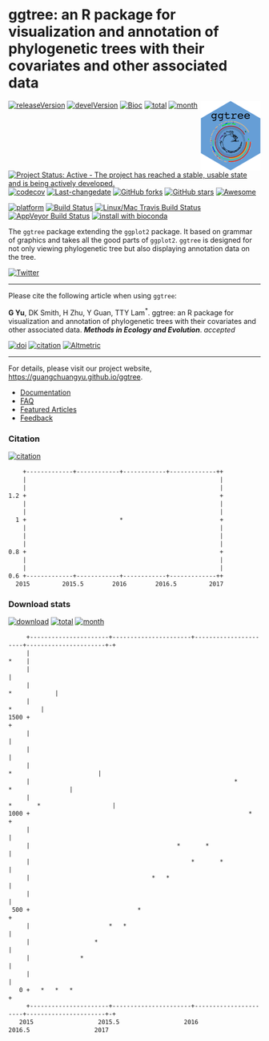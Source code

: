 <!-- README.md is generated from README.Rmd. Please edit that file -->
ggtree: an R package for visualization and annotation of phylogenetic trees with their covariates and other associated data
===========================================================================================================================

[![releaseVersion](https://img.shields.io/badge/release%20version-1.6.5-green.svg?style=flat)](https://bioconductor.org/packages/ggtree) [![develVersion](https://img.shields.io/badge/devel%20version-1.7.4-green.svg?style=flat)](https://github.com/GuangchuangYu/ggtree) [![Bioc](http://www.bioconductor.org/shields/years-in-bioc/ggtree.svg)](https://www.bioconductor.org/packages/devel/bioc/html/ggtree.html#since) [![total](https://img.shields.io/badge/downloads-18505/total-blue.svg?style=flat)](https://bioconductor.org/packages/stats/bioc/ggtree) [![month](https://img.shields.io/badge/downloads-1852/month-blue.svg?style=flat)](https://bioconductor.org/packages/stats/bioc/ggtree) <img src="logo.png" align="right" />

[![Project Status: Active - The project has reached a stable, usable state and is being actively developed.](http://www.repostatus.org/badges/latest/active.svg)](http://www.repostatus.org/#active) [![codecov](https://codecov.io/gh/GuangchuangYu/ggtree/branch/master/graph/badge.svg)](https://codecov.io/gh/GuangchuangYu/ggtree) [![Last-changedate](https://img.shields.io/badge/last%20change-2016--12--17-green.svg)](https://github.com/GuangchuangYu/ggtree/commits/master) [![GitHub forks](https://img.shields.io/github/forks/GuangchuangYu/ggtree.svg)](https://github.com/GuangchuangYu/ggtree/network) [![GitHub stars](https://img.shields.io/github/stars/GuangchuangYu/ggtree.svg)](https://github.com/GuangchuangYu/ggtree/stargazers) [![Awesome](https://cdn.rawgit.com/sindresorhus/awesome/d7305f38d29fed78fa85652e3a63e154dd8e8829/media/badge.svg)](https://awesome-r.com/#awesome-r-graphic-displays)

[![platform](http://www.bioconductor.org/shields/availability/devel/ggtree.svg)](https://www.bioconductor.org/packages/devel/bioc/html/ggtree.html#archives) [![Build Status](http://www.bioconductor.org/shields/build/devel/bioc/ggtree.svg)](https://bioconductor.org/checkResults/devel/bioc-LATEST/ggtree/) [![Linux/Mac Travis Build Status](https://img.shields.io/travis/GuangchuangYu/ggtree/master.svg?label=Mac%20OSX%20%26%20Linux)](https://travis-ci.org/GuangchuangYu/ggtree) [![AppVeyor Build Status](https://img.shields.io/appveyor/ci/Guangchuangyu/ggtree/master.svg?label=Windows)](https://ci.appveyor.com/project/GuangchuangYu/ggtree) [![install with bioconda](https://img.shields.io/badge/install%20with-bioconda-green.svg?style=flat)](http://bioconda.github.io/recipes/bioconductor-ggtree/README.html)

The `ggtree` package extending the `ggplot2` package. It based on grammar of graphics and takes all the good parts of `ggplot2`. `ggtree` is designed for not only viewing phylogenetic tree but also displaying annotation data on the tree.

[![Twitter](https://img.shields.io/twitter/url/https/github.com/GuangchuangYu/ggtree.svg?style=social)](https://twitter.com/intent/tweet?hashtags=ggtree&url=http://onlinelibrary.wiley.com/doi/10.1111/2041-210X.12628/abstract&screen_name=guangchuangyu)

------------------------------------------------------------------------

Please cite the following article when using `ggtree`:

**G Yu**, DK Smith, H Zhu, Y Guan, TTY Lam<sup>\*</sup>. ggtree: an R package for visualization and annotation of phylogenetic trees with their covariates and other associated data. ***Methods in Ecology and Evolution***. *accepted*

[![doi](https://img.shields.io/badge/doi-10.1111/2041--210X.12628-green.svg?style=flat)](http://dx.doi.org/10.1111/2041-210X.12628) [![citation](https://img.shields.io/badge/cited%20by-1-green.svg?style=flat)](https://scholar.google.com.hk/scholar?oi=bibs&hl=en&cites=7268358477862164627) [![Altmetric](https://img.shields.io/badge/Altmetric-281-green.svg?style=flat)](https://www.altmetric.com/details/10533079)

------------------------------------------------------------------------

For details, please visit our project website, <https://guangchuangyu.github.io/ggtree>.

-   [Documentation](https://guangchuangyu.github.io/ggtree/documentation/)
-   [FAQ](https://guangchuangyu.github.io/ggtree/faq/)
-   [Featured Articles](https://guangchuangyu.github.io/ggtree/featuredArticles/)
-   [Feedback](https://guangchuangyu.github.io/ggtree/#feedback)

### Citation

[![citation](https://img.shields.io/badge/cited%20by-1-green.svg?style=flat)](https://scholar.google.com.hk/scholar?oi=bibs&hl=en&cites=7268358477862164627)

        +-------------+------------+------------+-------------++
        |                                                      |
        |                                                      |
    1.2 +                                                      +
        |                                                      |
        |                                                      |
      1 +                          *                           +
        |                                                      |
        |                                                      |
        |                                                      |
    0.8 +                                                      +
        |                                                      |
        |                                                      |
    0.6 +-------------+------------+------------+-------------++
      2015         2015.5        2016        2016.5         2017

### Download stats

[![download](http://www.bioconductor.org/shields/downloads/ggtree.svg)](https://bioconductor.org/packages/stats/bioc/ggtree) [![total](https://img.shields.io/badge/downloads-18505/total-blue.svg?style=flat)](https://bioconductor.org/packages/stats/bioc/ggtree) [![month](https://img.shields.io/badge/downloads-1852/month-blue.svg?style=flat)](https://bioconductor.org/packages/stats/bioc/ggtree)

         +----------------------+----------------------+----------------------+----------------------+-+
         |                                                                                        *    |
         |                                                                                             |
         |                                                                                *            |
         |                                                                                    *        |
    1500 +                                                                                             +
         |                                                                                             |
         |                                                                                             |
         |                                                                    *                        |
         |                                                         *                  *                |
         |                                                                *       *                    |
    1000 +                                                             *                               +
         |                                                                                             |
         |                                         *       *                                           |
         |                                             *       *                                       |
         |                                  *   *                                                      |
         |                                                                                             |
     500 +                              *                                                              +
         |                      *   *                                                                  |
         |                  *                                                                          |
         |              *                                                                              |
         |                                                                                             |
       0 +   *   *   *                                                                                 +
         +----------------------+----------------------+----------------------+----------------------+-+
       2015                  2015.5                  2016                  2016.5                  2017
